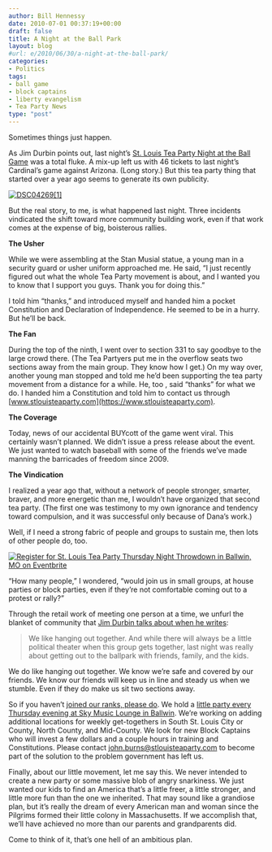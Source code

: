 ```yaml
---
author: Bill Hennessy
date: 2010-07-01 00:37:19+00:00
draft: false
title: A Night at the Ball Park
layout: blog
#url: e/2010/06/30/a-night-at-the-ball-park/
categories:
- Politics
tags:
- ball game
- block captains
- liberty evangelism
- Tea Party News
type: "post"
---
```


Sometimes things just happen. 

 

As Jim Durbin points out, last night’s [St. Louis Tea Party Night at the Ball Game](https://www.24thstate.com/2010/06/about-that-baseball-game.html) was a total fluke. A mix-up left us with 46 tickets to last night’s Cardinal’s game against Arizona. (Long story.) But this tea party thing that started over a year ago seems to generate its own publicity. 

 

[![DSC04269[1]](https://hennessysview.com/wp-content/uploads/2010/06/DSC042691_thumb.jpg)
](https://hennessysview.com/wp-content/uploads/2010/06/DSC042691.jpg)

 

But the real story, to me, is what happened last night. Three incidents vindicated the shift toward more community building work, even if that work comes at the expense of big, boisterous rallies.

 

**The Usher**

 

While we were assembling at the Stan Musial statue, a young man in a security guard or usher uniform approached me. He said, “I just recently figured out what the whole Tea Party movement is about, and I wanted you to know that I support you guys. Thank you for doing this.”

 

I told him “thanks,” and introduced myself and handed him a pocket Constitution and Declaration of Independence. He seemed to be in a hurry. But he’ll be back.

 

**The Fan**

 

During the top of the ninth, I went over to section 331 to say goodbye to the large crowd there. (The Tea Partyers put me in the overflow seats two sections away from the main group. They know how I get.) On my way over, another young man stopped and told me he’d been supporting the tea party movement from a distance for a while. He, too , said “thanks” for what we do. I handed him a Constitution and told him to contact us through [www.stlouisteaparty.com](https://www.stlouisteaparty.com).

 

**The Coverage**

 

Today, news of our accidental BUYcott of the game went viral. This certainly wasn’t planned. We didn’t issue a press release about the event. We just wanted to watch baseball with some of the friends we’ve made manning the barricades of freedom since 2009.

 

**The Vindication**

 

I realized a year ago that, without a network of people stronger, smarter, braver, and more energetic than me, I wouldn’t have organized that second tea party. (The first one was testimony to my own ignorance and tendency toward compulsion, and it was successful only because of Dana’s work.)

 

Well, if I need a strong fabric of people and groups to sustain me, then lots of other people do, too.

 

[![Register for St. Louis Tea Party Thursday Night Throwdown in Ballwin, MO  on Eventbrite](https://www.eventbrite.com/registerbutton?eid=741030442)
](https://throwdown2.eventbrite.com?ref=ebtn)

 

“How many people,” I wondered, “would join us in small groups, at house parties or block parties, even if they’re not comfortable coming out to a protest or rally?” 

 

Through the retail work of meeting one person at a time, we unfurl the blanket of community that [Jim Durbin talks about when he writes](https://www.24thstate.com/2010/06/about-that-baseball-game.html):

 

>   
> 
> We like hanging out together. And while there will always be a little political theater when this group gets together, last night was really about getting out to the ballpark with friends, family, and the kids.
> 
> 

 

We do like hanging out together. We know we’re safe and covered by our friends. We know our friends will keep us in line and steady us when we stumble. Even if they do make us sit two sections away.

 

So if you haven’t [joined our ranks, please do](https://stlouisteaparty.us1.list-manage.com/subscribe?u=b6334042e74991364820c98c6&id=733760e554). We hold a [little party every Thursday evening at Sky Music Lounge in Ballwin](https://throwdown2.eventbrite.com?ref=elink). We’re working on adding additional locations for weekly get-togethers in South St. Louis City or County, North County, and Mid-County. We look for new Block Captains who will invest a few dollars and a couple hours in training and Constitutions. Please contact [john.burns@stlouisteaparty.com](mailto:john.burns@stlouisteaparty.com) to become part of the solution to the problem government has left us.

 

Finally, about our little movement, let me say this. We never intended to create a new party or some massive blob of angry snarkiness. We just wanted our kids to find an America that’s a little freer, a little stronger, and little more fun than the one we inherited. That may sound like a grandiose plan, but it’s really the dream of every American man and woman since the Pilgrims formed their little colony in Massachusetts. If we accomplish that, we’ll have achieved no more than our parents and grandparents did. 

 

Come to think of it, that’s one hell of an ambitious plan. 
